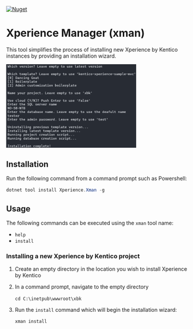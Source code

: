 [![Nuget](https://img.shields.io/nuget/v/Xperience.Xman)](https://www.nuget.org/packages/Xperience.Xman#versions-body-tab)

# Xperience Manager (xman)

This tool simplifies the process of installing new Xperience by Kentico instances by providing an installation wizard.

<img src="./img/screenshot.png" width="350">

## Installation

Run the following command from a command prompt such as Powershell:

```cs
dotnet tool install Xperience.Xman -g
```

## Usage

The following commands can be executed using the `xman` tool name:

- `help`
- `install`

### Installing a new Xperience by Kentico project

1. Create an empty directory in the location you wish to install Xperience by Kentico
1. In a command prompt, navigate to the empty directory

    `cd C:\inetpub\wwwroot\xbk`

1. Run the `install` command which will begin the installation wizard:

   ```cs
   xman install
   ```
